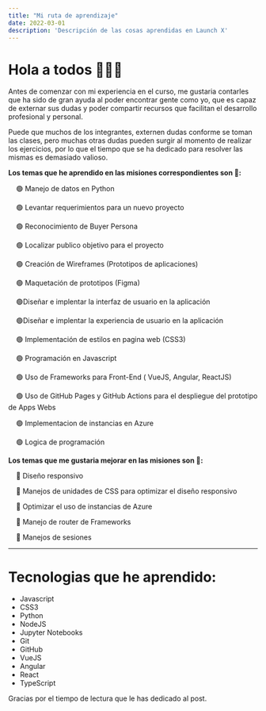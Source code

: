 ```yaml
---
title: "Mi ruta de aprendizaje"
date: 2022-03-01
description: 'Descripción de las cosas aprendidas en Launch X'
---
```


# **Hola a todos  🧑🏻‍💻** 

Antes de comenzar con mi experiencia en el curso, me gustaria contarles que ha sido de gran ayuda al poder encontrar gente como yo, que es capaz de externar sus dudas y poder compartir recursos que facilitan el desarrollo profesional y personal.

Puede que muchos de los integrantes, externen dudas conforme se toman las clases, pero muchas otras dudas pueden surgir al momento de realizar los ejercicios, por lo que el tiempo que se ha dedicado para resolver las mismas es demasiado valioso.

**Los temas que he aprendido en las misiones correspondientes son 🚀:**

&nbsp;&nbsp;&nbsp;&nbsp;🟢 Manejo de datos en Python

&nbsp;&nbsp;&nbsp;&nbsp;🟢 Levantar requerimientos para un nuevo proyecto

&nbsp;&nbsp;&nbsp;&nbsp;🟢 Reconocimiento de Buyer Persona

&nbsp;&nbsp;&nbsp;&nbsp;🟢 Localizar publico objetivo para el proyecto

&nbsp;&nbsp;&nbsp;&nbsp;🟢 Creación de Wireframes (Prototipos de aplicaciones)

&nbsp;&nbsp;&nbsp;&nbsp;🟢 Maquetación de prototipos (Figma)

&nbsp;&nbsp;&nbsp;&nbsp;🟢Diseñar e implentar la interfaz de usuario en la aplicación

&nbsp;&nbsp;&nbsp;&nbsp;🟢Diseñar e implentar la experiencia de usuario en la aplicación

&nbsp;&nbsp;&nbsp;&nbsp;🟢 Implementación de estilos en pagina web (CSS3)

&nbsp;&nbsp;&nbsp;&nbsp;🟢 Programación en Javascript

&nbsp;&nbsp;&nbsp;&nbsp;🟢 Uso de Frameworks para Front-End ( VueJS, Angular, ReactJS)

&nbsp;&nbsp;&nbsp;&nbsp;🟢 Uso de GitHub Pages y GitHub Actions para el despliegue del prototipo de Apps Webs

&nbsp;&nbsp;&nbsp;&nbsp;🟢 Implementacion de instancias en Azure

&nbsp;&nbsp;&nbsp;&nbsp;🟢 Logica de programación

**Los temas que me gustaria mejorar en las misiones son 🚀:**

&nbsp;&nbsp;&nbsp;&nbsp;🔵 Diseño responsivo

&nbsp;&nbsp;&nbsp;&nbsp;🔵 Manejos de unidades de CSS para optimizar el diseño responsivo

&nbsp;&nbsp;&nbsp;&nbsp;🔵 Optimizar el uso de instancias de Azure

&nbsp;&nbsp;&nbsp;&nbsp;🔵 Manejo de router de Frameworks

&nbsp;&nbsp;&nbsp;&nbsp;🔵 Manejos de sesiones

------------

# Tecnologias que he aprendido:

- Javascript
- CSS3
- Python
- NodeJS
- Jupyter Notebooks
- Git
- GitHub
- VueJS
- Angular
- React
- TypeScript

Gracias por el tiempo de lectura que le has dedicado al post.
